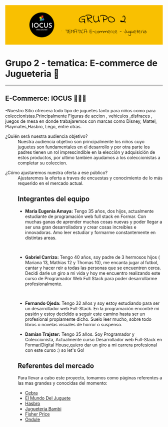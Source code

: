 <img width="auto" src="wireframes/img/portadaReadme.jpg">

# **Grupo 2** - tematica: E-commerce de Jugueteria :star2:
---
## **E-Commerce: IOCUS** :guardsman::dizzy:


-Nuestro Sitio ofrecera todo tipo de juguetes tanto para niños como para coleccionistas.Principalmente Figuras de accion , vehiculos ,disfraces , juegos de mesa en donde trabajaremos con marcas como Disney, Mattel, Playmates,Hasbro, Lego, entre otras.

<dl>
  <dt>¿Quién será nuestra audiencia objetivo?</dt>
  <dd>Nuestra audiencia  objetivo son principalmente los niños cuyo juguetes son fundamentales en el desarrollo y por otra parte los padres tienen un rol imprescindible en la elección y adquisición de estos productos, por ultimo tambien ayudamos a los coleccionistas a completar su coleccion.</dd>

<dl>
  <dt>¿Cómo ajustaremos nuestra oferta a ese público?</d t>
<dd>Ajustaremos la oferta a traves de encuestas y conocimiento de lo más requerido en el mercado actual.<dd>


## Integrantes del equipo
* **Maria Eugenia Amaya:** Tengo 35 años, dos hijos, actualmente estudiante de programación web full stack en Formar. Con muchas ganas de aprender muchas cosas nuevas y poder llegar a ser una gran desarrolladora y crear cosas increibles e innovadoras. Amo leer estudiar y formarme constantemente en distintas areas. 
<br>

* **Gabriel Carrizo:** Tengo 40 años, soy padre de 3 hermosos hijos ( Mariana 13, Mathias 12 y Thomas 10), me encanta jugar al futbol, cantar y hacer reir a todas las personas que se encuentren cerca. Decidi darle un giro a mi vida y hoy me encuentro realizando este curso de Programador Web Full Stack para poder desarrollarme profesionalmente.
<br>

* **Fernando Ojeda:** Tengo 32 años y soy estoy estudiando para ser un desarrollador web Full-Stack. En la programación encontré mi pasión y estoy decidido a seguir este camino hasta ser un profesional propiamente dicho. Suelo leer mucho, sobre todo libros o novelas visuales de horror o suspenso. 

* **Damian Trajster:** Tengo 35 años. Soy Programador y Coleccionista, Actualmente curso Desarrollador web Full-Stack en Formar/Digital House,quiero dar un giro a mi carrera profesional con este curso :) so let's Go!


## Referentes del mercado

Para llevar a cabo este proyecto, tomamos como páginas referentes a las mas grandes y conocidas del momento:


 * [Cebra](https://cebra.com.ar/)
 * [El Mundo Del Juguete](https://www.elmundodeljuguete.com.ar/)
 * [Hasbro](https://products.hasbro.com/es-lam)
 * [Jugueteria Bambi](https://www.jugueteriabambi.com.ar/)
 * [Fisher Price](https://www.fisher-price.com/es-es)
 * [Ondule](https://ondule.com.ar)
